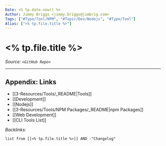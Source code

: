```yaml
---
Date: <% tp.date.now() %>
Author: Jimmy Briggs <jimmy.briggs@jimbrig.com>
Tags: ["#Type/Tool/NPM", "#Topic/Dev/Nodejs", "#Type/Tool"]
Alias: ["<% tp.file.title %>"]
---
```


# <% tp.file.title %>

*Source: `<GitHub Repo>`*

***

## Appendix: Links

- [[3-Resources/Tools/_README|Tools]]
- [[Development]]
- [[Nodejs]]
- [[3-Resources/Tools/NPM Packages/_README|npm Packages]]
- [[Web Development]]
- [[CLI Tools List]]


*Backlinks:*

```dataview
list from [[<% tp.file.title %>]] AND -"Changelog"
```